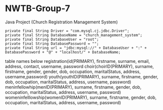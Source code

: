 # NWTB-Group-7
Java Project (Church Registration Management System)

    private final String Driver = "com.mysql.cj.jdbc.Driver";
    private final String DatabaseName = "church_management_system";
    private final String DatabaseUser = "root";
    private final String DatabasePassword = "";
    private final String url = "jdbc:mysql://" + DatabaseUser + ":" + DatabasePassword + "@" + "localhost/" + DatabaseName;
    
table names below
registration(id(PRIMARY), firstname, surname, email, address, contact, username, password
choir(choirID(PRIMARY), surname, firstname, gender, gender, dob, occupation, maritalStatus, address, username,password)
youth(youthID(PRIMARY), surname, firstname, gender, dob, occupation, maritalStatus, address, username, password)
meninfellowhip(menID(PRIMARY), surname, firstname, gender, dob, occupation, maritalStatus, address, username, password)
womeninfelllowship(womenID(PRIMARY), surname, firstname, gender, dob, occupation, maritalStatus, address, username, password)
